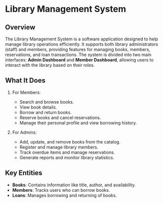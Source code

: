 # Library Management System

## Overview
The Library Management System is a software application designed to help manage library operations efficiently. It supports both library administrators (staff) and members, providing features for managing books, members, reservations, and loan transactions. The system is divided into two main interfaces: **Admin Dashboard** and **Member Dashboard**, allowing users to interact with the library based on their roles.


## What It Does
1. For Members:
   - Search and browse books.
   - View book details.
   - Borrow and return books.
   - Reserve books and cancel reservations.
   - Manage their personal profile and view borrowing history.

2. For Admins:
   - Add, update, and remove books from the catalog.
   - Register and manage library members.
   - Track overdue items and manage reservations.
   - Generate reports and monitor library statistics.

## Key Entities
- **Books**: Contains information like title, author, and availability.
- **Members**: Tracks users who can borrow books.
- **Loans**: Manages borrowing and returning of books.
